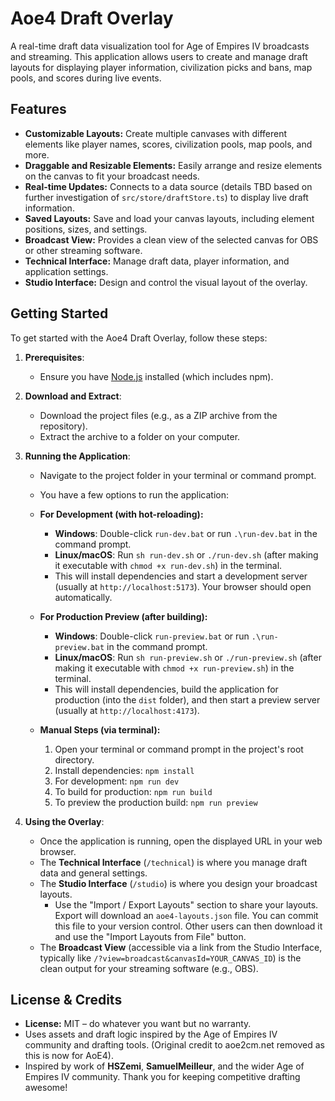 
# Aoe4 Draft Overlay

A real-time draft data visualization tool for Age of Empires IV broadcasts and streaming. This application allows users to create and manage draft layouts for displaying player information, civilization picks and bans, map pools, and scores during live events.

## Features

*   **Customizable Layouts:** Create multiple canvases with different elements like player names, scores, civilization pools, map pools, and more.
*   **Draggable and Resizable Elements:** Easily arrange and resize elements on the canvas to fit your broadcast needs.
*   **Real-time Updates:** Connects to a data source (details TBD based on further investigation of `src/store/draftStore.ts`) to display live draft information.
*   **Saved Layouts:** Save and load your canvas layouts, including element positions, sizes, and settings.
*   **Broadcast View:** Provides a clean view of the selected canvas for OBS or other streaming software.
*   **Technical Interface:** Manage draft data, player information, and application settings.
*   **Studio Interface:** Design and control the visual layout of the overlay.

## Getting Started

To get started with the Aoe4 Draft Overlay, follow these steps:

1.  **Prerequisites**:
    *   Ensure you have [Node.js](https://nodejs.org/) installed (which includes npm).

2.  **Download and Extract**:
    *   Download the project files (e.g., as a ZIP archive from the repository).
    *   Extract the archive to a folder on your computer.

3.  **Running the Application**:
    *   Navigate to the project folder in your terminal or command prompt.
    *   You have a few options to run the application:

    *   **For Development (with hot-reloading):**
        *   **Windows**: Double-click `run-dev.bat` or run `.\run-dev.bat` in the command prompt.
        *   **Linux/macOS**: Run `sh run-dev.sh` or `./run-dev.sh` (after making it executable with `chmod +x run-dev.sh`) in the terminal.
        *   This will install dependencies and start a development server (usually at `http://localhost:5173`). Your browser should open automatically.

    *   **For Production Preview (after building):**
        *   **Windows**: Double-click `run-preview.bat` or run `.\run-preview.bat` in the command prompt.
        *   **Linux/macOS**: Run `sh run-preview.sh` or `./run-preview.sh` (after making it executable with `chmod +x run-preview.sh`) in the terminal.
        *   This will install dependencies, build the application for production (into the `dist` folder), and then start a preview server (usually at `http://localhost:4173`).

    *   **Manual Steps (via terminal):**
        1.  Open your terminal or command prompt in the project's root directory.
        2.  Install dependencies: `npm install`
        3.  For development: `npm run dev`
        4.  To build for production: `npm run build`
        5.  To preview the production build: `npm run preview`

4.  **Using the Overlay**:
    *   Once the application is running, open the displayed URL in your web browser.
    *   The **Technical Interface** (`/technical`) is where you manage draft data and general settings.
    *   The **Studio Interface** (`/studio`) is where you design your broadcast layouts.
        *   Use the "Import / Export Layouts" section to share your layouts. Export will download an `aoe4-layouts.json` file. You can commit this file to your version control. Other users can then download it and use the "Import Layouts from File" button.
    *   The **Broadcast View** (accessible via a link from the Studio Interface, typically like `/?view=broadcast&canvasId=YOUR_CANVAS_ID`) is the clean output for your streaming software (e.g., OBS).

## License & Credits

* **License:** MIT – do whatever you want but no warranty.
* Uses assets and draft logic inspired by the Age of Empires IV community and drafting tools. (Original credit to aoe2cm.net removed as this is now for AoE4).
* Inspired by work of **HSZemi**, **SamuelMeilleur**, and the wider Age of Empires IV community.
  Thank you for keeping competitive drafting awesome!
